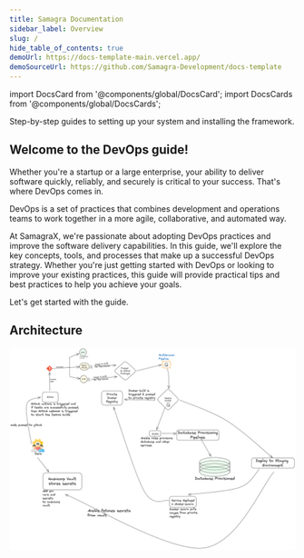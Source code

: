 ```yaml
---
title: Samagra Documentation
sidebar_label: Overview
slug: /
hide_table_of_contents: true
demoUrl: https://docs-template-main.vercel.app/
demoSourceUrl: https://github.com/Samagra-Development/docs-template
---
```


import DocsCard from '@components/global/DocsCard';
import DocsCards from '@components/global/DocsCards';

<head>
  <title>Samagra Docs</title>
  <meta
    name="description"
    content="your meta description"
  />
  <link rel="rel" href="href" />

  <meta property="og:url" content="https://docs-template-main.vercel.app" />
</head>





<intro-end />

<DocsCards>
  <DocsCard header="Installation Guide" href="/intro/cli" icon="/icons/guide-installation-icon.svg" hoverIcon="/icons/guide-installation-icon-hover.svg">
    <p>Step-by-step guides to setting up your system and installing the framework.</p>
  </DocsCard>



</DocsCards>

## Welcome to the DevOps guide!

Whether you're a startup or a large enterprise, your ability to deliver software quickly, reliably, and securely is critical to your success. That's where DevOps comes in.

DevOps is a set of practices that combines development and operations teams to work together in a more agile, collaborative, and automated way.

At SamagraX, we're passionate about adopting DevOps practices and improve the software delivery capabilities. In this guide, we'll explore the key concepts, tools, and processes that make up a successful DevOps strategy. Whether you're just getting started with DevOps or looking to improve your existing practices, this guide will provide practical tips and best practices to help you achieve your goals.

Let's get started with the guide.

## Architecture
![SamagraX DevOps Pipeline Architecture](./assets/samagra_arch.png)
